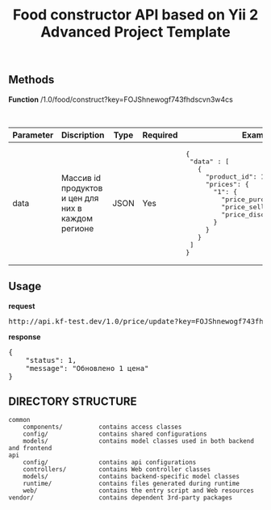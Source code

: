 <p align="center">
    <h1 align="center">Food constructor API based on Yii 2 Advanced Project Template</h1>
    <br>
</p>

Methods
-------------------
<b>Function</b> /1.0/food/construct?key=FOJShnewogf743fhdscvn3w4cs
<br/>

<br/>
<table class="table table-bordered table-striped">
<thead>
<tr>
<th>Parameter</th>
<th>Discription</th>
<th>Type</th>
<th>Required</th>
<th>Example</th>
</tr>
</thead>
<tbody>
<tr>
<td>data</td>
<td>Массив id продуктов и цен для них в каждом регионе</td>
<td>JSON</td>
<td>
Yes
</td>
<td><pre>
{
 "data" : [
   {
     "product_id": 1001001,
     "prices": {
       "1": {
         "price_purchase": 183330012,
         "price_selling": 120012,
         "price_discount": 11001
       }
     }
   }
 ]
}
</td>
</tr>
</tbody>
</table>

Usage
-------------------
<b>request</b>
<pre>
http://api.kf-test.dev/1.0/price/update?key=FOJShnewogf743fhdscvn3w4cs
</pre>

<b>response</b>
<pre>
{
    "status": 1,
    "message": "Обновлено 1 цена"
}
</pre>

DIRECTORY STRUCTURE
-------------------

```
common
    components/          contains access classes
    config/              contains shared configurations
    models/              contains model classes used in both backend and frontend
api
    config/              contains api configurations
    controllers/         contains Web controller classes
    models/              contains backend-specific model classes
    runtime/             contains files generated during runtime
    web/                 contains the entry script and Web resources
vendor/                  contains dependent 3rd-party packages
```
